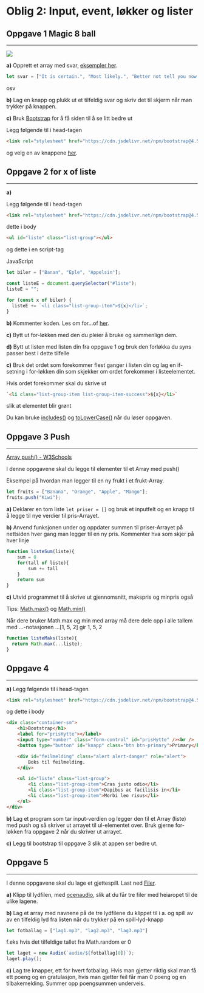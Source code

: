 # Oblig 2: Input, event, løkker og lister

## Oppgave 1  Magic 8 ball
---

<img src="https://upload.wikimedia.org/wikipedia/commons/thumb/9/90/Magic8ball.jpg/220px-Magic8ball.jpg">



**a)**  Opprett et array med svar, [eksempler her](https://en.wikipedia.org/wiki/Magic_8-Ball).

```JavaScript
let svar = ["It is certain.", "Most likely.", "Better not tell you now."]
```
osv

**b)**  Lag en knapp og plukk ut et tilfeldig svar og skriv det til skjerm når man trykker på knappen. 

**c)** Bruk [Bootstrap](https://getbootstrap.com/docs/4.5/components/alerts/) for å få siden til å se litt bedre ut

Legg følgende til i head-tagen 
```HTML
<link rel="stylesheet" href="https://cdn.jsdelivr.net/npm/bootstrap@4.5.3/dist/css/bootstrap.min.css" integrity="sha384-TX8t27EcRE3e/ihU7zmQxVncDAy5uIKz4rEkgIXeMed4M0jlfIDPvg6uqKI2xXr2" crossorigin="anonymous">
```

og velg en av knappene [her](https://getbootstrap.com/docs/4.5/components/buttons/).

## Oppgave 2 for x of liste
---

**a)**

Legg følgende til i head-tagen 
```HTML
<link rel="stylesheet" href="https://cdn.jsdelivr.net/npm/bootstrap@4.5.3/dist/css/bootstrap.min.css" integrity="sha384-TX8t27EcRE3e/ihU7zmQxVncDAy5uIKz4rEkgIXeMed4M0jlfIDPvg6uqKI2xXr2" crossorigin="anonymous">
```

dette i body
```HTML
<ul id="liste" class="list-group"></ul>
```

og dette i en script-tag

JavaScript
```JavaScript
let biler = ["Banan", "Eple", "Appelsin"];

const listeE = document.querySelector("#liste");
listeE = "";

for (const x of biler) {
  listeE += `<li class="list-group-item">${x}</li>`;
}
```

**b)** Kommenter koden. Les om for...of [her](https://developer.mozilla.org/en-US/docs/Web/JavaScript/Reference/Statements/for...of).

**c)** Bytt ut for-løkken med den du pleier å bruke og sammenlign dem.

**d)** Bytt ut listen med listen din fra oppgave 1 og bruk den forløkka du syns passer best i dette tilfelle

**c)** Bruk det ordet som forekommer flest ganger i listen din og lag en if-setning i for-løkken din som skjekker om ordet forekommer i listeelementet.

Hvis ordet forekommer skal du skrive ut 

```Html
`<li class="list-group-item list-group-item-success">${x}</li>`
```
slik at elementet blir grønt

Du kan bruke [includes()](https://www.w3schools.com/jsref/jsref_includes.asp) og [toLowerCase()](https://www.w3schools.com/jsref/jsref_tolowercase.asp) når du løser oppgaven.




## Oppgave 3 Push
---

[Array push() - W3Schools](https://www.w3schools.com/jsref/jsref_push.asp)

I denne oppgavene skal du legge til elementer til et Array med push()

Eksempel på hvordan man legger til en ny frukt i et frukt-Array.
```JavaScript
let fruits = ["Banana", "Orange", "Apple", "Mango"];
fruits.push("Kiwi");
```

**a)** Deklarer en tom liste ```let priser = []``` og bruk et inputfelt og en knapp til å legge til nye verdier til pris-Arrayet.

**b)**  Anvend funksjonen under og oppdater summen til priser-Arrayet på nettsiden hver gang man legger til en ny pris.
Kommenter hva som skjer på hver linje

```JavaScript
function listeSum(liste){
    sum = 0
    for(tall of liste){
        sum += tall
    }
    return sum
}
```

**c)** Utvid programmet til å skrive ut gjennomsnitt, makspris og minpris også

Tips: [Math.max()](https://www.w3schools.com/jsref/jsref_max.asp)  og [Math.min()](https://www.w3schools.com/jsref/jsref_min.asp)

Når dere bruker Math.max og min med array må dere dele opp i alle tallem med ...-notasjonen  ...[1, 5, 2] gir 1, 5, 2

```JavaScript
function listeMaks(liste){
  return Math.max(...liste);
}
```


## Oppgave 4 
---

**a)**
Legg følgende til i head-tagen 
```HTML
<link rel="stylesheet" href="https://cdn.jsdelivr.net/npm/bootstrap@4.5.3/dist/css/bootstrap.min.css" integrity="sha384-TX8t27EcRE3e/ihU7zmQxVncDAy5uIKz4rEkgIXeMed4M0jlfIDPvg6uqKI2xXr2" crossorigin="anonymous">
```

og dette i body
```HTML
<div class="container-sm">
    <h1>Bootstrap</h1>
    <label for="prisHytte"></label>
    <input type="number" class="form-control" id="prisHytte" /><br />
    <button type="button" id="knapp" class="btn btn-primary">Primary</button>

    <div id="feilmelding" class="alert alert-danger" role="alert">
        Boks til feilmelding. 
    </div>

    <ul id="liste" class="list-group">
        <li class="list-group-item">Cras justo odio</li>
        <li class="list-group-item">Dapibus ac facilisis in</li>
        <li class="list-group-item">Morbi leo risus</li>
    </ul>
</div>
```

**b)** Lag et program som tar input-verdien og legger den til et Array (liste) med push og så skriver ut arrayet til ul-elementet over. Bruk gjerne for-løkken fra oppgave 2 når du skriver ut arrayet. 

**c)** Legg til bootstrap til oppgave 3 slik at appen ser bedre ut.


## Oppgave 5
---

I denne oppgavene skal du lage et gjettespill.
Last ned <a href="https://mrfylke-my.sharepoint.com/:u:/g/personal/mads_opstad_reistadbakk_mrfylke_no/EQ0l4CnIp2hOnpNneElPtkkB_22yGLiW4vw4UO9QQLvlTA?e=v0aZRD">Filer</a>.

**a)** Klipp til lydfilen, med <a href="https://www.ocenaudio.com">ocenaudio</a>, slik at du får tre filer med heiaropet til de ulike lagene.

**b)** Lag et array med navnene på de tre lydfilene du klippet til i a. og spill av av en tilfeldig lyd fra listen når du trykker på en spill-lyd-knapp

```JavaScript
let fotballag = ["lag1.mp3", "lag2.mp3", "lag3.mp3"]
```

f.eks hvis det tilfeldige tallet fra Math.random er 0

```JavaScript
let laget = new Audio(`audio/${fotballag[0]}`);
laget.play();
```

**c)** Lag tre knapper, ett for hvert fotballag. Hvis man gjetter riktig skal man få ett poeng og en gratulasjon, hvis man gjetter feil får man 0 poeng og en tilbakemelding. Summer opp poengsummen underveis.




